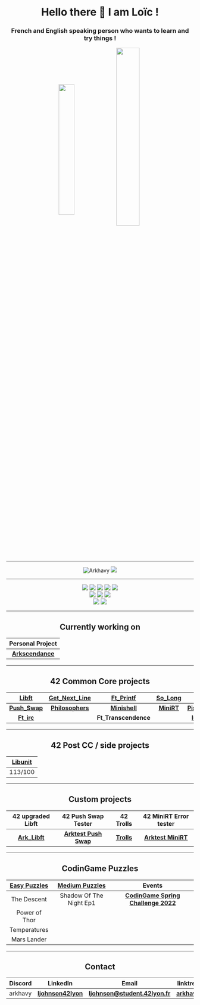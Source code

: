 <h1 align="center">Hello there 👋 I am Loïc !</h1>
<h3 align="center">French and English speaking person who wants to learn and try things !</h3>

<p align="center">
  <!-- <a href="https://github.com/JaeSeoKim/badge42"><img src="https://badge42.vercel.app/api/v2/cl1qawy8u002509jtlt49xa81/stats?cursusId=21&coalitionId=302" alt="ljohnson's 42 stats" /></a> -->
  <!-- <a href="https://discord.com/users/174530968948965377"><img align="center" alt="Discord status" src="https://lanyard.cnrad.dev/api/174530968948965377"></a> -->
<p align="center">
 <img align="center" src="https://github-readme-stats.vercel.app/api/top-langs?username=Arkhavy&theme=prussian&count_private=true&langs_count=10&show_icons=true&layout=compact" alt="" height="30%" width="29%"/>
  <img align="center" src="https://github-readme-stats.vercel.app/api?username=Arkhavy&theme=prussian&count_private=true&show_icons=true" alt="" height="35%" width="35%" />
</p>

---

<p align="center">
  <img src="https://komarev.com/ghpvc/?username=Arkhavy&label=Profile%20views&color=blue&style=flat" alt="Arkhavy" />
  <a href="https://profile.intra.42.fr/users/ljohnson"><img src="https://badgen.net/badge/Born2Code/ljohnson/blue?icon=https://meta.intra.42.fr/assets/42_logo-7dfc9110a5319a308863b96bda33cea995046d1731cebb735e41b16255106c12.svg" /></a>
</p>

---

<div align="center">
  <img src="https://badgen.net/badge/C/Advanced/blue?cache=86400" />
  <img src="https://badgen.net/badge/C++/Intermediate/blue?cache=86400" />
  <img src="https://badgen.net/badge/Shellscript/Intermediate/green?cache=86400" />
  <img src="https://badgen.net/badge/LaTeX/Beginner/grey?cache=86400" />
  <img src="https://badgen.net/badge/Docker/Beginner/cyan?cache=86400&icon=docker" />
  <br>
  <img src="https://badgen.net/badge/HTML/Intermediate/blue?cache=86400" />
  <img src="https://badgen.net/badge/CSS/Intermediate/red?cache=86400" />
  <img src="https://badgen.net/badge/JavaScript/Intermediate/yellow?cache=86400" />
  <br>
  <img src="https://badgen.net/badge/Self Love/Work in Progress/pink?cache=86400" />
  <img src="https://badgen.net/badge/Ability to fly/Not a bird/grey?cache=86400" />
  
</div>

---
<h2 align="center">Currently working on</h2>
<div align="center">
  
| **Personal Project** |
| :---: |
| **[Arkscendance](https://github.com/Arkhavy/Arkscendance)** |

</div>

---

<h2 align="center">42 Common Core projects</h2>
<div align="center">
  
| **[Libft](https://github.com/Arkhavy/42_2021_libft)** | **[Get_Next_Line](https://github.com/Arkhavy/42_2021_get_next_line)** | **[Ft_Printf](https://github.com/Arkhavy/42_2021_ft_printf)** | **[So_Long](https://github.com/Arkhavy/42_2021_so_long)** | **[Pipex](https://github.com/Arkhavy/42_2021_Pipex)** |
| :---: | :---: | :---: | :---: | :---: |
| **[Push_Swap](https://github.com/Arkhavy/42_2021_Push_Swap)** | **[Philosophers](https://github.com/Arkhavy/42_2021_Philosophers)** | **[Minishell](https://github.com/Arkhavy/42_2021_Minishell)** | **[MiniRT](https://github.com/Arkhavy/42_2021_MiniRT)** | **[Piscine_CPP](https://github.com/Arkhavy/42_2021_Piscine_CPP)** |
| **[Ft_irc](https://github.com/ChaDutel/FT_IRC)** |  | **Ft_Transcendence** |  | **[Inception](https://github.com/Arkhavy/42_2021_Inception)** |




</div>

---

<h2 align="center">42 Post CC / side projects</h2>
<div align="center">
  
| [Libunit](https://github.com/Arkhavy/42_2021_Libunit) |
| :---: |
| 113/100 |

</div>

---

<h2 align="center">Custom projects</h2>
<div align="center">
    
| 42 upgraded Libft | 42 Push Swap Tester | 42 Trolls | 42 MiniRT Error tester |
| :---: | :---: | :---: | :---: |
| **[Ark_Libft](https://github.com/Arkhavy/42_2021_ark_libft)** | **[Arktest Push Swap](https://github.com/Arkhavy/Arktest_Push_Swap)** | **[Trolls](https://github.com/Arkhavy/trolls)** | **[Arktest MiniRT](https://github.com/Arkhavy/Arktest_MiniRT)** |
    
</div>

---

<h2 align="center">CodinGame Puzzles</h2>
<div align="center">
  
| [Easy Puzzles](https://github.com/Arkhavy/CodinGame_Easy_Challenges) | [Medium Puzzles](https://github.com/Arkhavy/CodinGame_Medium_Challenges) | Events |
| :---: | :---: | :---: |
| The Descent | Shadow Of The Night Ep1 | **[CodinGame Spring Challenge 2022](https://github.com/Arkhavy/CodinGame_Spring_Challenge_2022)** |
| Power of Thor | |
| Temperatures | |
| Mars Lander | |

</div>

---

<h2 align="center">Contact</h2>
<div align="center">
  
| Discord | LinkedIn | Email | linktree |
| :---: | :---: | :---: | :---: |
| arkhavy | **[ljohnson42lyon](https://www.linkedin.com/in/ljohnson42lyon/)** | **ljohnson@student.42lyon.fr** | **[arkhavy](https://linktr.ee/arkhavy)** |

</div>
